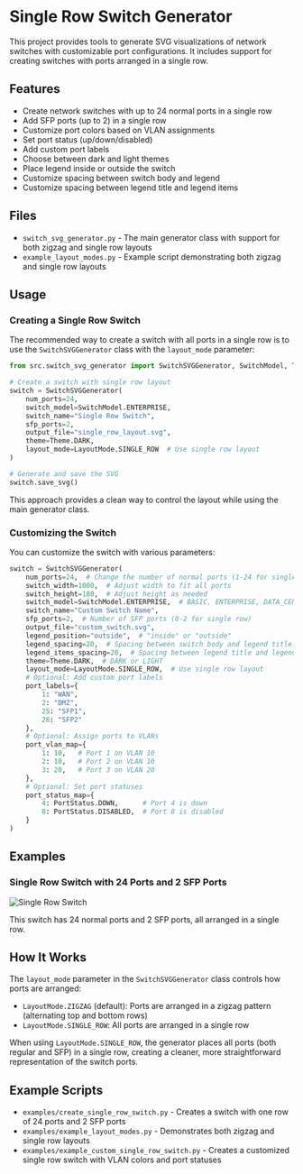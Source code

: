 # Single Row Switch Generator

This project provides tools to generate SVG visualizations of network switches with customizable port configurations. It includes support for creating switches with ports arranged in a single row.

## Features

- Create network switches with up to 24 normal ports in a single row
- Add SFP ports (up to 2) in a single row
- Customize port colors based on VLAN assignments
- Set port status (up/down/disabled)
- Add custom port labels
- Choose between dark and light themes
- Place legend inside or outside the switch
- Customize spacing between switch body and legend
- Customize spacing between legend title and legend items

## Files

- `switch_svg_generator.py` - The main generator class with support for both zigzag and single row layouts
- `example_layout_modes.py` - Example script demonstrating both zigzag and single row layouts

## Usage

### Creating a Single Row Switch

The recommended way to create a switch with all ports in a single row is to use the `SwitchSVGGenerator` class with the `layout_mode` parameter:

```python
from src.switch_svg_generator import SwitchSVGGenerator, SwitchModel, Theme, LayoutMode

# Create a switch with single row layout
switch = SwitchSVGGenerator(
    num_ports=24,
    switch_model=SwitchModel.ENTERPRISE,
    switch_name="Single Row Switch",
    sfp_ports=2,
    output_file="single_row_layout.svg",
    theme=Theme.DARK,
    layout_mode=LayoutMode.SINGLE_ROW  # Use single row layout
)

# Generate and save the SVG
switch.save_svg()
```

This approach provides a clean way to control the layout while using the main generator class.

### Customizing the Switch

You can customize the switch with various parameters:

```python
switch = SwitchSVGGenerator(
    num_ports=24,  # Change the number of normal ports (1-24 for single row)
    switch_width=1000,  # Adjust width to fit all ports
    switch_height=180,  # Adjust height as needed
    switch_model=SwitchModel.ENTERPRISE,  # BASIC, ENTERPRISE, DATA_CENTER, STACKABLE
    switch_name="Custom Switch Name",
    sfp_ports=2,  # Number of SFP ports (0-2 for single row)
    output_file="custom_switch.svg",
    legend_position="outside",  # "inside" or "outside"
    legend_spacing=20,  # Spacing between switch body and legend title
    legend_items_spacing=20,  # Spacing between legend title and legend items
    theme=Theme.DARK,  # DARK or LIGHT
    layout_mode=LayoutMode.SINGLE_ROW,  # Use single row layout
    # Optional: Add custom port labels
    port_labels={
        1: "WAN",
        2: "DMZ",
        25: "SFP1",
        26: "SFP2"
    },
    # Optional: Assign ports to VLANs
    port_vlan_map={
        1: 10,   # Port 1 on VLAN 10
        2: 10,   # Port 2 on VLAN 10
        3: 20,   # Port 3 on VLAN 20
    },
    # Optional: Set port statuses
    port_status_map={
        4: PortStatus.DOWN,      # Port 4 is down
        8: PortStatus.DISABLED,  # Port 8 is disabled
    }
)
```

## Examples

### Single Row Switch with 24 Ports and 2 SFP Ports

![Single Row Switch](single_row_switch.svg)

This switch has 24 normal ports and 2 SFP ports, all arranged in a single row.

## How It Works

The `layout_mode` parameter in the `SwitchSVGGenerator` class controls how ports are arranged:

- `LayoutMode.ZIGZAG` (default): Ports are arranged in a zigzag pattern (alternating top and bottom rows)
- `LayoutMode.SINGLE_ROW`: All ports are arranged in a single row

When using `LayoutMode.SINGLE_ROW`, the generator places all ports (both regular and SFP) in a single row, creating a cleaner, more straightforward representation of the switch ports.

## Example Scripts

- `examples/create_single_row_switch.py` - Creates a switch with one row of 24 ports and 2 SFP ports
- `examples/example_layout_modes.py` - Demonstrates both zigzag and single row layouts
- `examples/example_custom_single_row_switch.py` - Creates a customized single row switch with VLAN colors and port statuses
